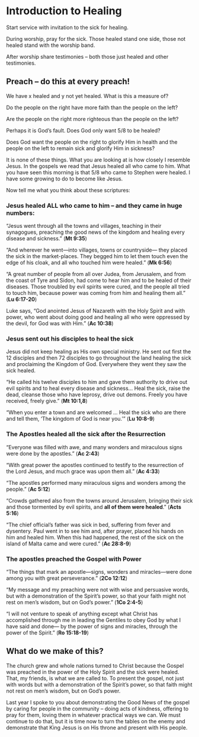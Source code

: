 # Introduction to Healing

Start service with invitation to the sick for healing.

During worship, pray for the sick. Those healed stand one side, those not healed stand with the worship band.

After worship share testimonies – both those just healed and other testimonies.

## Preach – do this at every preach!

We have x healed and y not yet healed. What is this a measure of?

Do the people on the right have more faith than the people on the left?

Are the people on the right more righteous than the people on the left?

Perhaps it is God’s fault. Does God only want 5/8 to be healed?

Does God want the people on the right to glorify Him in health and the people on the left to remain sick and glorify Him in sickness?

It is none of these things. What you are looking at is how closely I resemble Jesus. In the gospels we read that Jesus healed all who came to him. What you have seen this morning is that 5/8 who came to Stephen were healed. I have some growing to do to become like Jesus.

Now tell me what you think about these scriptures:

### Jesus healed ALL who came to him – and they came in huge numbers:

“Jesus went through all the towns and villages, teaching in their synagogues, preaching the good news of the kingdom and healing every disease and sickness.” (**Mt 9:35**)

“And wherever he went—into villages, towns or countryside— they placed the sick in the market-places. They begged him to let them touch even the edge of his cloak, and all who touched him were healed.” (**Mk 6:56**)

“A great number of people from all over Judea, from Jerusalem, and from the coast of Tyre and Sidon, had come to hear him and to be healed of their diseases. Those troubled by evil spirits were cured, and the people all tried to touch him, because power was coming from him and healing them all.” (**Lu 6:17-20**)

Luke says, “God anointed Jesus of Nazareth with the Holy Spirit and with power, who went about doing good and healing all who were oppressed by the devil, for God was with Him.” (**Ac 10:38**)

### Jesus sent out his disciples to heal the sick

Jesus did not keep healing as His own special ministry. He sent out first the 12 disciples and then 72 disciples to go throughout the land healing the sick and proclaiming the Kingdom of God. Everywhere they went they saw the sick healed.

“He called his twelve disciples to him and gave them authority to drive out evil spirits and to heal every disease and sickness… Heal the sick, raise the dead, cleanse those who have leprosy, drive out demons. Freely you have received, freely give.” (**Mt 10:1,8**)

“When you enter a town and are welcomed … Heal the sick who are there and tell them, ‘The kingdom of God is near you.’” (**Lu 10:8-9**)

### The Apostles healed all the sick after the Resurrection

“Everyone was filled with awe, and many wonders and miraculous signs were done by the apostles.” (**Ac 2:43**)

“With great power the apostles continued to testify to the resurrection of the Lord Jesus, and much grace was upon them all.” (**Ac 4:33**)

“The apostles performed many miraculous signs and wonders among the people.” (**Ac 5:12**)

“Crowds gathered also from the towns around Jerusalem, bringing their sick and those tormented by evil spirits, and **all of them were healed**.” (**Acts 5:16**)

“The chief official’s father was sick in bed, suffering from fever and dysentery. Paul went in to see him and, after prayer, placed his hands on him and healed him. When this had happened, the rest of the sick on the island of Malta came and were cured.” (**Ac 28:8-9**)

### The apostles preached the Gospel with Power

“The things that mark an apostle—signs, wonders and miracles—were done among you with great perseverance.” (**2Co 12:12**)

“My message and my preaching were not with wise and persuasive words, but with a demonstration of the Spirit’s power, so that your faith might not rest on men’s wisdom, but on God’s power.” (**1Co 2:4-5**)

“I will not venture to speak of anything except what Christ has accomplished through me in leading the Gentiles to obey God by what I have said and done— by the power of signs and miracles, through the power of the Spirit.” (**Ro 15:18-19**)

## What do we make of this?

The church grew and whole nations turned to Christ because the Gospel was preached in the power of the Holy Spirit and the sick were healed. That, my friends, is what we are called to. To present the gospel, not just with words but with a demonstration of the Spirit’s power, so that faith might not rest on men’s wisdom, but on God’s power.

Last year I spoke to you about demonstrating the Good News of the gospel by caring for people in the community – doing acts of kindness, offering to pray for them, loving them in whatever practical ways we can. We must continue to do that, but it is time now to turn the tables on the enemy and demonstrate that King Jesus is on His throne and present with His people.
